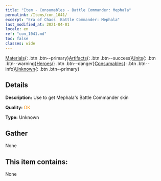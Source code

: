 ```yaml
---
title: "Item - Consumables - Battle Commander: Mephala"
permalink: /Items/con_1041/
excerpt: "Era of Chaos  Battle Commander: Mephala"
last_modified_at: 2021-04-01
locale: en
ref: "con_1041.md"
toc: false
classes: wide
---
```

 [Materials](/Items/){: .btn .btn--primary}[Artifacts](/Items/Artifacts/){: .btn .btn--success}[Units](/Items/Units/){: .btn .btn--warning}[Heroes](/Items/Heroes/){: .btn .btn--danger}[Consumables](/Items/Consumables/){: .btn .btn--info}[Unknown](/Items/Unknown/){: .btn .btn--primary}

## Details
 **Description:** Use to get Mephala's Battle Commander skin

 **Quality:** <span style="color: #FF8C00">OK</span>

 **Type:** Unknown

## Gather

  None

## This item contains:

  None

